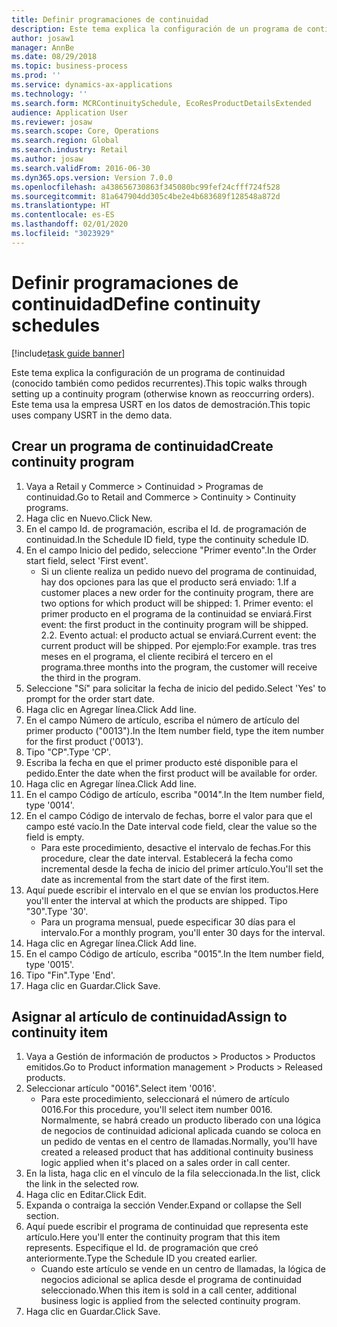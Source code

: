 ```yaml
---
title: Definir programaciones de continuidad
description: Este tema explica la configuración de un programa de continuidad (conocido también como pedidos recurrentes).
author: josaw1
manager: AnnBe
ms.date: 08/29/2018
ms.topic: business-process
ms.prod: ''
ms.service: dynamics-ax-applications
ms.technology: ''
ms.search.form: MCRContinuitySchedule, EcoResProductDetailsExtended
audience: Application User
ms.reviewer: josaw
ms.search.scope: Core, Operations
ms.search.region: Global
ms.search.industry: Retail
ms.author: josaw
ms.search.validFrom: 2016-06-30
ms.dyn365.ops.version: Version 7.0.0
ms.openlocfilehash: a438656730863f345080bc99fef24cfff724f528
ms.sourcegitcommit: 81a647904dd305c4be2e4b683689f128548a872d
ms.translationtype: HT
ms.contentlocale: es-ES
ms.lasthandoff: 02/01/2020
ms.locfileid: "3023929"
---
```

# <a name="define-continuity-schedules"></a><span data-ttu-id="57fd5-103">Definir programaciones de continuidad</span><span class="sxs-lookup"><span data-stu-id="57fd5-103">Define continuity schedules</span></span>

[!include[task guide banner](../includes/task-guide-banner.md)]

<span data-ttu-id="57fd5-104">Este tema explica la configuración de un programa de continuidad (conocido también como pedidos recurrentes).</span><span class="sxs-lookup"><span data-stu-id="57fd5-104">This topic walks through setting up a continuity program (otherwise known as reoccurring orders).</span></span> <span data-ttu-id="57fd5-105">Este tema usa la empresa USRT en los datos de demostración.</span><span class="sxs-lookup"><span data-stu-id="57fd5-105">This topic uses company USRT in the demo data.</span></span>


## <a name="create-continuity-program"></a><span data-ttu-id="57fd5-106">Crear un programa de continuidad</span><span class="sxs-lookup"><span data-stu-id="57fd5-106">Create continuity program</span></span>
1. <span data-ttu-id="57fd5-107">Vaya a Retail y Commerce > Continuidad > Programas de continuidad.</span><span class="sxs-lookup"><span data-stu-id="57fd5-107">Go to Retail and Commerce > Continuity > Continuity programs.</span></span>
2. <span data-ttu-id="57fd5-108">Haga clic en Nuevo.</span><span class="sxs-lookup"><span data-stu-id="57fd5-108">Click New.</span></span>
3. <span data-ttu-id="57fd5-109">En el campo Id. de programación, escriba el Id. de programación de continuidad.</span><span class="sxs-lookup"><span data-stu-id="57fd5-109">In the Schedule ID field, type the continuity schedule ID.</span></span>
4. <span data-ttu-id="57fd5-110">En el campo Inicio del pedido, seleccione "Primer evento".</span><span class="sxs-lookup"><span data-stu-id="57fd5-110">In the Order start field, select 'First event'.</span></span>
    * <span data-ttu-id="57fd5-111">Si un cliente realiza un pedido nuevo del programa de continuidad, hay dos opciones para las que el producto será enviado:  1.</span><span class="sxs-lookup"><span data-stu-id="57fd5-111">If a customer places a new order for the continuity program, there are two options for which product will be shipped:  1.</span></span> <span data-ttu-id="57fd5-112">Primer evento: el primer producto en el programa de la continuidad se enviará.</span><span class="sxs-lookup"><span data-stu-id="57fd5-112">First event: the first product in the continuity program will be shipped.</span></span>  <span data-ttu-id="57fd5-113">2.</span><span class="sxs-lookup"><span data-stu-id="57fd5-113">2.</span></span> <span data-ttu-id="57fd5-114">Evento actual: el producto actual se enviará.</span><span class="sxs-lookup"><span data-stu-id="57fd5-114">Current event: the current product will be shipped.</span></span> <span data-ttu-id="57fd5-115">Por ejemplo:</span><span class="sxs-lookup"><span data-stu-id="57fd5-115">For example.</span></span> <span data-ttu-id="57fd5-116">tras tres meses en el programa, el cliente recibirá el tercero en el programa.</span><span class="sxs-lookup"><span data-stu-id="57fd5-116">three months into the program, the customer will receive the third in the program.</span></span>  
5. <span data-ttu-id="57fd5-117">Seleccione "Sí" para solicitar la fecha de inicio del pedido.</span><span class="sxs-lookup"><span data-stu-id="57fd5-117">Select 'Yes' to prompt for the order start date.</span></span>
6. <span data-ttu-id="57fd5-118">Haga clic en Agregar línea.</span><span class="sxs-lookup"><span data-stu-id="57fd5-118">Click Add line.</span></span>
7. <span data-ttu-id="57fd5-119">En el campo Número de artículo, escriba el número de artículo del primer producto ("0013").</span><span class="sxs-lookup"><span data-stu-id="57fd5-119">In the Item number field, type the item number for the first product ('0013').</span></span>
8. <span data-ttu-id="57fd5-120">Tipo "CP".</span><span class="sxs-lookup"><span data-stu-id="57fd5-120">Type 'CP'.</span></span>
9. <span data-ttu-id="57fd5-121">Escriba la fecha en que el primer producto esté disponible para el pedido.</span><span class="sxs-lookup"><span data-stu-id="57fd5-121">Enter the date when the first product will be available for order.</span></span>
10. <span data-ttu-id="57fd5-122">Haga clic en Agregar línea.</span><span class="sxs-lookup"><span data-stu-id="57fd5-122">Click Add line.</span></span>
11. <span data-ttu-id="57fd5-123">En el campo Código de artículo, escriba "0014".</span><span class="sxs-lookup"><span data-stu-id="57fd5-123">In the Item number field, type '0014'.</span></span>
12. <span data-ttu-id="57fd5-124">En el campo Código de intervalo de fechas, borre el valor para que el campo esté vacío.</span><span class="sxs-lookup"><span data-stu-id="57fd5-124">In the Date interval code field, clear the value so the field is empty.</span></span>
    * <span data-ttu-id="57fd5-125">Para este procedimiento, desactive el intervalo de fechas.</span><span class="sxs-lookup"><span data-stu-id="57fd5-125">For this procedure, clear the date interval.</span></span> <span data-ttu-id="57fd5-126">Establecerá la fecha como incremental desde la fecha de inicio del primer artículo.</span><span class="sxs-lookup"><span data-stu-id="57fd5-126">You'll set the date as incremental from the start date of the first item.</span></span>  
13. <span data-ttu-id="57fd5-127">Aquí puede escribir el intervalo en el que se envían los productos.</span><span class="sxs-lookup"><span data-stu-id="57fd5-127">Here you'll enter the interval at which the products are shipped.</span></span> <span data-ttu-id="57fd5-128">Tipo "30".</span><span class="sxs-lookup"><span data-stu-id="57fd5-128">Type '30'.</span></span>
    * <span data-ttu-id="57fd5-129">Para un programa mensual, puede especificar 30 días para el intervalo.</span><span class="sxs-lookup"><span data-stu-id="57fd5-129">For a monthly program, you'll enter 30 days for the interval.</span></span>  
14. <span data-ttu-id="57fd5-130">Haga clic en Agregar línea.</span><span class="sxs-lookup"><span data-stu-id="57fd5-130">Click Add line.</span></span>
15. <span data-ttu-id="57fd5-131">En el campo Código de artículo, escriba "0015".</span><span class="sxs-lookup"><span data-stu-id="57fd5-131">In the Item number field, type '0015'.</span></span>
16. <span data-ttu-id="57fd5-132">Tipo "Fin".</span><span class="sxs-lookup"><span data-stu-id="57fd5-132">Type 'End'.</span></span>
17. <span data-ttu-id="57fd5-133">Haga clic en Guardar.</span><span class="sxs-lookup"><span data-stu-id="57fd5-133">Click Save.</span></span>

## <a name="assign-to-continuity-item"></a><span data-ttu-id="57fd5-134">Asignar al artículo de continuidad</span><span class="sxs-lookup"><span data-stu-id="57fd5-134">Assign to continuity item</span></span>
1. <span data-ttu-id="57fd5-135">Vaya a Gestión de información de productos > Productos > Productos emitidos.</span><span class="sxs-lookup"><span data-stu-id="57fd5-135">Go to Product information management > Products > Released products.</span></span>
2. <span data-ttu-id="57fd5-136">Seleccionar artículo "0016".</span><span class="sxs-lookup"><span data-stu-id="57fd5-136">Select item '0016'.</span></span>
    * <span data-ttu-id="57fd5-137">Para este procedimiento, seleccionará el número de artículo 0016.</span><span class="sxs-lookup"><span data-stu-id="57fd5-137">For this procedure, you'll select item number 0016.</span></span> <span data-ttu-id="57fd5-138">Normalmente, se habrá creado un producto liberado con una lógica de negocios de continuidad adicional aplicada cuando se coloca en un pedido de ventas en el centro de llamadas.</span><span class="sxs-lookup"><span data-stu-id="57fd5-138">Normally, you'll have created a released product that has additional continuity business logic applied when it's placed on a sales order in call center.</span></span>  
3. <span data-ttu-id="57fd5-139">En la lista, haga clic en el vínculo de la fila seleccionada.</span><span class="sxs-lookup"><span data-stu-id="57fd5-139">In the list, click the link in the selected row.</span></span>
4. <span data-ttu-id="57fd5-140">Haga clic en Editar.</span><span class="sxs-lookup"><span data-stu-id="57fd5-140">Click Edit.</span></span>
5. <span data-ttu-id="57fd5-141">Expanda o contraiga la sección Vender.</span><span class="sxs-lookup"><span data-stu-id="57fd5-141">Expand or collapse the Sell section.</span></span>
6. <span data-ttu-id="57fd5-142">Aquí puede escribir el programa de continuidad que representa este artículo.</span><span class="sxs-lookup"><span data-stu-id="57fd5-142">Here you'll enter the continuity program that this item represents.</span></span> <span data-ttu-id="57fd5-143">Especifique el Id. de programación que creó anteriormente.</span><span class="sxs-lookup"><span data-stu-id="57fd5-143">Type the Schedule ID you created earlier.</span></span>
    * <span data-ttu-id="57fd5-144">Cuando este artículo se vende en un centro de llamadas, la lógica de negocios adicional se aplica desde el programa de continuidad seleccionado.</span><span class="sxs-lookup"><span data-stu-id="57fd5-144">When this item is sold in a call center, additional business logic is applied from the selected continuity program.</span></span>  
7. <span data-ttu-id="57fd5-145">Haga clic en Guardar.</span><span class="sxs-lookup"><span data-stu-id="57fd5-145">Click Save.</span></span>

